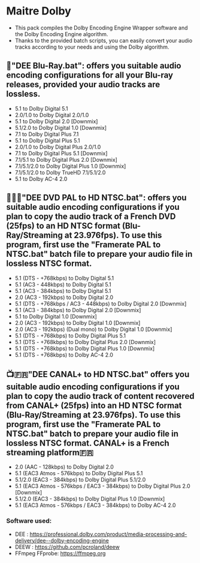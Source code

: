 # Maitre Dolby
- This pack compiles the Dolby Encoding Engine Wrapper software and the Dolby Encoding Engine algorithm. 
- Thanks to the provided batch scripts, you can easily convert your audio tracks according to your needs and using the Dolby algorithm.

## 🔵"DEE Blu-Ray.bat": offers you suitable audio encoding configurations for all your Blu-ray releases, provided your audio tracks are lossless.
- 5.1         to Dolby Digital 5.1
- 2.0/1.0     to Dolby Digital 2.0/1.0
- 5.1         to Dolby Digital 2.0 [Downmix]
- 5.1/2.0     to Dolby Digital 1.0 [Downmix]
- 7.1         to Dolby Digital Plus 7.1
- 5.1         to Dolby Digital Plus 5.1
- 2.0/1.0     to Dolby Digital Plus 2.0/1.0
- 7.1         to Dolby Digital Plus 5.1 [Downmix]
- 7.1/5.1     to Dolby Digital Plus 2.0 [Downmix]
- 7.1/5.1/2.0 to Dolby Digital Plus 1.0 [Downmix]
- 7.1/5.1/2.0 to Dolby TrueHD 7.1/5.1/2.0
- 5.1         to Dolby AC-4 2.0

## 📀🇪🇺"DEE DVD PAL to HD NTSC.bat": offers you suitable audio encoding configurations if you plan to copy the audio track of a French DVD (25fps) to an HD NTSC format (Blu-Ray/Streaming at 23.976fps). To use this program, first use the "Framerate PAL to NTSC.bat" batch file to prepare your audio file in lossless NTSC format.
- 5.1 (DTS - +768kbps)                 to Dolby Digital 5.1
- 5.1 (AC3 - 448kbps)                  to Dolby Digital 5.1
- 5.1 (AC3 - 384kbps)                  to Dolby Digital 5.1
- 2.0 (AC3 - 192kbps)                  to Dolby Digital 2.0
- 5.1 (DTS - +768kbps / AC3 - 448kbps) to Dolby Digital 2.0 [Downmix]
- 5.1 (AC3 - 384kbps)                  to Dolby Digital 2.0 [Downmix]
- 5.1                                  to Dolby Digital 1.0 [Downmix]
- 2.0 (AC3 - 192kbps)                  to Dolby Digital 1.0 [Downmix]
- 2.0 (AC3 - 192kbps) (Dual mono)      to Dolby Digital 1.0 [Downmix]
- 5.1 (DTS - +768kbps)                 to Dolby Digital Plus 5.1
- 5.1 (DTS - +768kbps)                 to Dolby Digital Plus 2.0 [Downmix]
- 5.1 (DTS - +768kbps)                 to Dolby Digital Plus 1.0 [Downmix]
- 5.1 (DTS - +768kbps)                 to Dolby AC-4 2.0

## 📺🇫🇷"DEE CANAL+ to HD NTSC.bat" offers you suitable audio encoding configurations if you plan to copy the audio track of content recovered from CANAL+ (25fps) into an HD NTSC format (Blu-Ray/Streaming at 23.976fps). To use this program, first use the "Framerate PAL to NTSC.bat" batch to prepare your audio file in lossless NTSC format. CANAL+ is a French streaming platform🇫🇷
- 2.0 (AAC - 128kbps)                         to Dolby Digital 2.0
- 5.1 (EAC3 Atmos - 576kbps)                  to Dolby Digital Plus 5.1
- 5.1/2.0 (EAC3 - 384kbps)                    to Dolby Digital Plus 5.1/2.0
- 5.1 (EAC3 Atmos - 576kbps / EAC3 - 384kbps) to Dolby Digital Plus 2.0 [Downmix]
- 5.1/2.0 (EAC3 - 384kbps)                    to Dolby Digital Plus 1.0 [Downmix]
- 5.1 (EAC3 Atmos - 576kbps / EAC3 - 384kbps) to Dolby AC-4 2.0

### Software used:
- DEE           : https://professional.dolby.com/product/media-processing-and-delivery/dee--dolby-encoding-engine
- DEEW          : https://github.com/pcroland/deew
- FFmpeg FFprobe: https://ffmpeg.org
